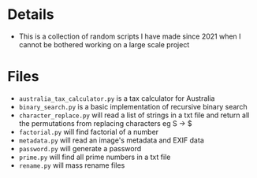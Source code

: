 # Details

- This is a collection of random scripts I have made since 2021 when I cannot be bothered working on a large scale project

# Files

- `australia_tax_calculator.py` is a tax calculator for Australia
- `binary_search.py` is a basic implementation of recursive binary search
- `character_replace.py` will read a list of strings in a txt file and return all the permutations from replacing characters eg S -> $
- `factorial.py` will find factorial of a number
- `metadata.py` will read an image's metadata and EXIF data
- `password.py` will generate a password
- `prime.py` will find all prime numbers in a txt file
- `rename.py` will mass rename files